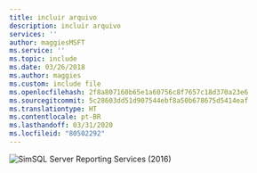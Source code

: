 ```yaml
---
title: incluir arquivo
description: incluir arquivo
services: ''
author: maggiesMSFT
ms.service: ''
ms.topic: include
ms.date: 03/26/2018
ms.author: maggies
ms.custom: include file
ms.openlocfilehash: 2f8a807160b65e1a60756c8f7657c18d370a23e6
ms.sourcegitcommit: 5c28603dd51d907544ebf8a50b678675d5414eaf
ms.translationtype: HT
ms.contentlocale: pt-BR
ms.lasthandoff: 03/31/2020
ms.locfileid: "80502292"
---
```

 ![Sim](media/yes-icon.png)SQL Server Reporting Services (2016)
